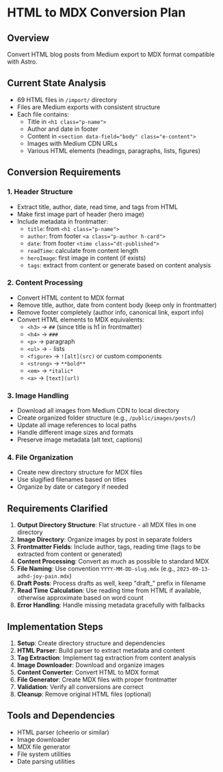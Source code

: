 # HTML to MDX Conversion Plan

## Overview
Convert HTML blog posts from Medium export to MDX format compatible with Astro.

## Current State Analysis
- 69 HTML files in `/import/` directory
- Files are Medium exports with consistent structure
- Each file contains:
  - Title in `<h1 class="p-name">`
  - Author and date in footer
  - Content in `<section data-field="body" class="e-content">`
  - Images with Medium CDN URLs
  - Various HTML elements (headings, paragraphs, lists, figures)

## Conversion Requirements

### 1. Header Structure
- Extract title, author, date, read time, and tags from HTML
- Make first image part of header (hero image)
- Include metadata in frontmatter:
  - `title`: from `<h1 class="p-name">`
  - `author`: from footer `<a class="p-author h-card">`
  - `date`: from footer `<time class="dt-published">`
  - `readTime`: calculate from content length
  - `heroImage`: first image in content (if exists)
  - `tags`: extract from content or generate based on content analysis


### 2. Content Processing
- Convert HTML content to MDX format
- Remove title, author, date from content body (keep only in frontmatter)
- Remove footer completely (author info, canonical link, export info)
- Convert HTML elements to MDX equivalents:
  - `<h3>` → `##` (since title is h1 in frontmatter)
  - `<h4>` → `###`
  - `<p>` → paragraph
  - `<ul>` → `-` lists
  - `<figure>` → `![alt](src)` or custom components
  - `<strong>` → `**bold**`
  - `<em>` → `*italic*`
  - `<a>` → `[text](url)`

### 3. Image Handling
- Download all images from Medium CDN to local directory
- Create organized folder structure (e.g., `/public/images/posts/`)
- Update all image references to local paths
- Handle different image sizes and formats
- Preserve image metadata (alt text, captions)

### 4. File Organization
- Create new directory structure for MDX files
- Use slugified filenames based on titles
- Organize by date or category if needed

## Requirements Clarified

1. **Output Directory Structure**: Flat structure - all MDX files in one directory
2. **Image Directory**: Organize images by post in separate folders
3. **Frontmatter Fields**: Include author, tags, reading time (tags to be extracted from content or generated)
4. **Content Processing**: Convert as much as possible to standard MDX
5. **File Naming**: Use convention `YYYY-MM-DD-slug.mdx` (e.g., `2023-09-13-adhd-joy-pain.mdx`)
6. **Draft Posts**: Process drafts as well, keep "draft_" prefix in filename
7. **Read Time Calculation**: Use reading time from HTML if available, otherwise approximate based on word count
8. **Error Handling**: Handle missing metadata gracefully with fallbacks

## Implementation Steps

1. **Setup**: Create directory structure and dependencies
2. **HTML Parser**: Build parser to extract metadata and content
3. **Tag Extraction**: Implement tag extraction from content analysis
4. **Image Downloader**: Download and organize images
5. **Content Converter**: Convert HTML to MDX format
6. **File Generator**: Create MDX files with proper frontmatter
7. **Validation**: Verify all conversions are correct
8. **Cleanup**: Remove original HTML files (optional)

## Tools and Dependencies

- HTML parser (cheerio or similar)
- Image downloader
- MDX file generator
- File system utilities
- Date parsing utilities
